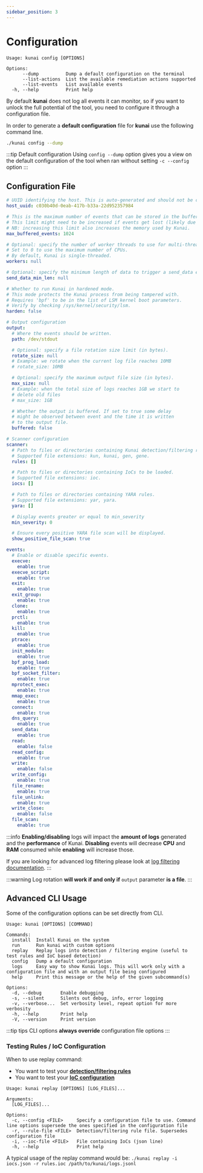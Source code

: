 ```yaml
---
sidebar_position: 3
---
```


# Configuration

```
Usage: kunai config [OPTIONS]

Options:
      --dump          Dump a default configuration on the terminal
      --list-actions  List the available remediation actions supported
      --list-events   List available events
  -h, --help          Print help
```

By default **kunai** does not log all events it can monitor, so if you want to unlock the full potential of the tool, you need to configure it through a configuration file.

In order to generate a **default configuration** file for **kunai** use the following command line.

```bash
./kunai config --dump
```

:::tip Default configuration
Using `config --dump` option gives you a view on the default configuration of the tool when ran without setting `-c --config` option
:::

## Configuration File

```yaml
# UUID identifying the host. This is auto-generated and should not be changed.
host_uuid: c030b40d-0eab-417b-b33a-22d952357984

# This is the maximum number of events that can be stored in the buffer used by the eBPF probes.
# This limit might need to be increased if events get lost (likely due to high throughput).
# NB: increasing this limit also increases the memory used by Kunai.
max_buffered_events: 1024

# Optional: specify the number of worker threads to use for multi-threading.
# Set to 0 to use the maximum number of CPUs.
# By default, Kunai is single-threaded.
workers: null

# Optional: specify the minimum length of data to trigger a send_data event.
send_data_min_len: null

# Whether to run Kunai in hardened mode.
# This mode protects the Kunai process from being tampered with.
# Requires 'bpf' to be in the list of LSM kernel boot parameters. 
# Verify by checking /sys/kernel/security/lsm.
harden: false

# Output configuration
output:
  # Where the events should be written.
  path: /dev/stdout

  # Optional: specify a file rotation size limit (in bytes).
  rotate_size: null
  # Example: we rotate when the current log file reaches 10MB
  # rotate_size: 10MB

  # Optional: specify the maximum output file size (in bytes).
  max_size: null
  # Example: when the total size of logs reaches 1GB we start to
  # delete old files
  # max_size: 1GB

  # Whether the output is buffered. If set to true some delay
  # might be observed between event and the time it is written
  # to the output file.
  buffered: false

# Scanner configuration
scanner:
  # Path to files or directories containing Kunai detection/filtering rules to load in the engine.
  # Supported file extensions: kun, kunai, gen, gene.
  rules: []

  # Path to files or directories containing IoCs to be loaded.
  # Supported file extensions: ioc.
  iocs: []

  # Path to files or directories containing YARA rules.
  # Supported file extensions: yar, yara.
  yara: []

  # Display events greater or equal to min_severity
  min_severity: 0

  # Ensure every positive YARA file scan will be displayed.
  show_positive_file_scan: true

events:
  # Enable or disable specific events.
  execve:
    enable: true
  execve_script:
    enable: true
  exit:
    enable: true
  exit_group:
    enable: true
  clone:
    enable: true
  prctl:
    enable: true
  kill:
    enable: true
  ptrace:
    enable: true
  init_module:
    enable: true
  bpf_prog_load:
    enable: true
  bpf_socket_filter:
    enable: true
  mprotect_exec:
    enable: true
  mmap_exec:
    enable: true
  connect:
    enable: true
  dns_query:
    enable: true
  send_data:
    enable: true
  read:
    enable: false
  read_config:
    enable: true
  write:
    enable: false
  write_config:
    enable: true
  file_rename:
    enable: true
  file_unlink:
    enable: true
  write_close:
    enable: false
  file_scan:
    enable: true
```

:::info 
**Enabling/disabling** logs will impact the **amount of logs** generated and the **performance** of Kunai. **Disabling** events will decrease **CPU** and **RAM** consumed while **enabling** will increase those.

If you are looking for advanced log filtering please look at [log filtering documentation](./advanced/rule_configuration).
:::

:::warning
Log rotation **will work if and only if** `output`
parameter **is a file**.
:::

## Advanced CLI Usage

Some of the configuration options can be set directly from CLI.

```
Usage: kunai [OPTIONS] [COMMAND]

Commands:
  install  Install Kunai on the system
  run      Run kunai with custom options
  replay   Replay logs into detection / filtering engine (useful to test rules and IoC based detection)
  config   Dump a default configuration
  logs     Easy way to show Kunai logs. This will work only with a configuration file and with an output file being configured
  help     Print this message or the help of the given subcommand(s)

Options:
  -d, --debug       Enable debugging
  -s, --silent      Silents out debug, info, error logging
  -v, --verbose...  Set verbosity level, repeat option for more verbosity
  -h, --help        Print help
  -V, --version     Print version
```

:::tip tips
CLI options **always override** configuration file options
:::

### Testing Rules / IoC Configuration

When to use replay command:
* You want to test your [**detection/filtering rules**](advanced/rule_configuration.md)
* You want to test your [**IoC configuration**](advanced/ioc_configuration.md)

```
Usage: kunai replay [OPTIONS] [LOG_FILES]...

Arguments:
  [LOG_FILES]...  

Options:
  -c, --config <FILE>     Specify a configuration file to use. Command line options supersede the ones specified in the configuration file
  -r, --rule-file <FILE>  Detection/filtering rule file. Supersedes configuration file
  -i, --ioc-file <FILE>   File containing IoCs (json line)
  -h, --help              Print help
```

A typical usage of the replay command would be: `./kunai replay -i iocs.json -r rules.ioc /path/to/kunai/logs.jsonl`
